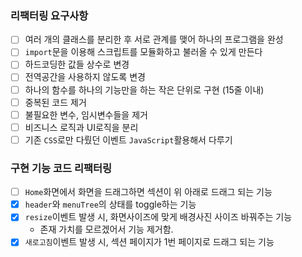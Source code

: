 ### 리팩터링 요구사항
- [ ] 여러 개의 클래스를 분리한 후 서로 관계를 맺어 하나의 프로그램을 완성
- [ ] `import`문을 이용해 스크립트를 모듈화하고 불러올 수 있게 만든다
- [ ] 하드코딩한 값들 상수로 변경
- [ ] 전역공간을 사용하지 않도록 변경
- [ ] 하나의 함수를 하나의 기능만을 하는 작은 단위로 구현 (15줄 이내)
- [ ] 중복된 코드 제거
- [ ] 불필요한 변수, 임시변수들을 제거
- [ ] 비즈니스 로직과 UI로직을 분리
- [ ] 기존 `CSS`로만 다뤘던 이벤트 `JavaScript`활용해서 다루기

### 구현 기능 코드 리팩터링 
- [ ] `Home`화면에서 화면을 드래그하면 섹션이 위 아래로 드래그 되는 기능
- [X] `header`와 `menuTree`의 상태를 toggle하는 기능
- [X] `resize`이벤트 발생 시, 화면사이즈에 맞게 배경사진 사이즈 바꿔주는 기능
    - 존재 가치를 모르겠어서 기능 제거함.
- [X] `새로고침`이벤트 발생 시, 섹션 페이지가 1번 페이지로 드래그 되는 기능